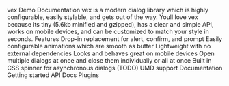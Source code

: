vex Demo Documentation vex is a modern dialog library which is highly configurable, easily stylable, and gets out of the way. Youll love vex because its tiny (5.6kb minified and gzipped), has a clear and simple API, works on mobile devices, and can be customized to match your style in seconds. Features Drop-in replacement for alert, confirm, and prompt Easily configurable animations which are smooth as butter Lightweight with no external dependencies Looks and behaves great on mobile devices Open multiple dialogs at once and close them individually or all at once Built in CSS spinner for asynchronous dialogs (TODO) UMD support Documentation Getting started API Docs Plugins
